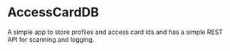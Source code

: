AccessCardDB
===
A simple app to store profiles and access card ids and has a simple REST API for scanning and logging.
